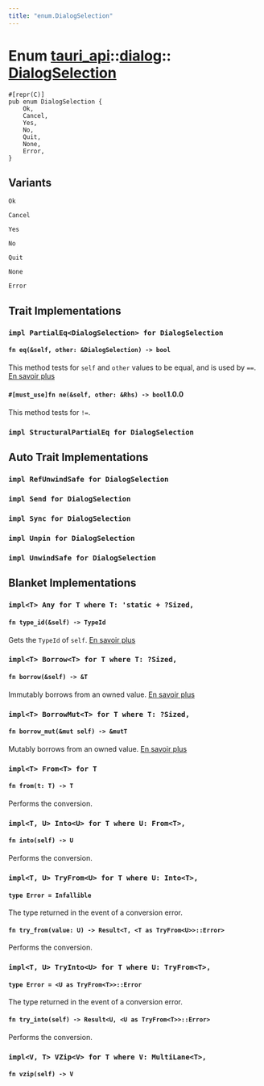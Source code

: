 ```yaml
---
title: "enum.DialogSelection"
---
```


# Enum [tauri_api](/docs/api/rust/tauri_api/../index.html)::​[dialog](/docs/api/rust/tauri_api/index.html)::​[DialogSelection](/docs/api/rust/tauri_api/)

    #[repr(C)]
    pub enum DialogSelection {
        Ok,
        Cancel,
        Yes,
        No,
        Quit,
        None,
        Error,
    }

## Variants

`Ok`

`Cancel`

`Yes`

`No`

`Quit`

`None`

`Error`

## Trait Implementations

### `impl PartialEq<DialogSelection> for DialogSelection`

#### `fn eq(&self, other: &DialogSelection) -> bool`

This method tests for `self` and `other` values to be equal, and is used by `==`. [En savoir plus](https://doc.rust-lang.org/nightly/core/cmp/trait.PartialEq.html#tymethod.eq)

#### `#[must_use]fn ne(&self, other: &Rhs) -> bool`1.0.0

This method tests for `!=`.

### `impl StructuralPartialEq for DialogSelection`

## Auto Trait Implementations

### `impl RefUnwindSafe for DialogSelection`

### `impl Send for DialogSelection`

### `impl Sync for DialogSelection`

### `impl Unpin for DialogSelection`

### `impl UnwindSafe for DialogSelection`

## Blanket Implementations

### `impl<T> Any for T where T: 'static + ?Sized,`

#### `fn type_id(&self) -> TypeId`

Gets the `TypeId` of `self`. [En savoir plus](https://doc.rust-lang.org/nightly/core/any/trait.Any.html#tymethod.type_id)

### `impl<T> Borrow<T> for T where T: ?Sized,`

#### `fn borrow(&self) -> &T`

Immutably borrows from an owned value. [En savoir plus](https://doc.rust-lang.org/nightly/core/borrow/trait.Borrow.html#tymethod.borrow)

### `impl<T> BorrowMut<T> for T where T: ?Sized,`

#### `fn borrow_mut(&mut self) -> &mutT`

Mutably borrows from an owned value. [En savoir plus](https://doc.rust-lang.org/nightly/core/borrow/trait.BorrowMut.html#tymethod.borrow_mut)

### `impl<T> From<T> for T`

#### `fn from(t: T) -> T`

Performs the conversion.

### `impl<T, U> Into<U> for T where U: From<T>,`

#### `fn into(self) -> U`

Performs the conversion.

### `impl<T, U> TryFrom<U> for T where U: Into<T>,`

#### `type Error = Infallible`

The type returned in the event of a conversion error.

#### `fn try_from(value: U) -> Result<T, <T as TryFrom<U>>::Error>`

Performs the conversion.

### `impl<T, U> TryInto<U> for T where U: TryFrom<T>,`

#### `type Error = <U as TryFrom<T>>::Error`

The type returned in the event of a conversion error.

#### `fn try_into(self) -> Result<U, <U as TryFrom<T>>::Error>`

Performs the conversion.

### `impl<V, T> VZip<V> for T where V: MultiLane<T>,`

#### `fn vzip(self) -> V`
